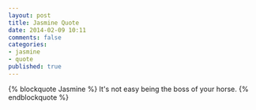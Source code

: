 ```yaml
---
layout: post
title: Jasmine Quote
date: 2014-02-09 10:11
comments: false
categories:
- jasmine
- quote
published: true
---
```

{% blockquote Jasmine %}
It's not easy being the boss of your horse.
{% endblockquote %}
